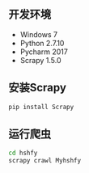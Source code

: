 ## 开发环境
* Windows 7
* Python 2.7.10
* Pycharm 2017
* Scrapy 1.5.0

## 安装Scrapy
```bash
pip install Scrapy
```
## 运行爬虫
 
```bash
cd hshfy
scrapy crawl Myhshfy
```
